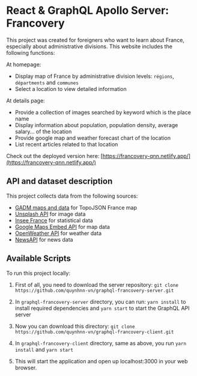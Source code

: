 # React & GraphQL Apollo Server: Francovery

This project was created for foreigners who want to learn about France, especially about administrative divisions.
This website includes the following functions:

At homepage:
- Display map of France by administrative division levels: `régions`, `départments` and `communes`
- Select a location to view detailed information

At details page:
- Provide a collection of images searched by keyword which is the place name
- Display information about population, population density, average salary... of the location
- Provide google map and weather forecast chart of the location
- List recent articles related to that location

Check out the deployed version here: [https://francovery-qnn.netlify.app/](https://francovery-qnn.netlify.app/)

## API and dataset description

This project collects data from the following sources:
- [GADM maps and data](https://gadm.org/index.html) for TopoJSON France map
- [Unsplash API](https://unsplash.com/developers) for image data
- [Insee France](https://www.insee.fr/fr/recherche/recherche-statistiques) for statistical data
- [Google Maps Embed API](https://developers.google.com/maps/documentation/embed/get-started) for map data
- [OpenWeather API](https://openweathermap.org/api) for weather data
- [NewsAPI](https://newsapi.org/) for news data

## Available Scripts

To run this project locally:

1. First of all, you need to download the server repository:
`git clone https://github.com/quynhnn-vn/graphql-francovery-server.git`

2. In `graphql-francovery-server` directory, you can run:
`yarn install` to install required dependencies and
`yarn start` to start the GraphQL API server

3. Now you can download this directory:
`git clone https://github.com/quynhnn-vn/graphql-francovery-client.git`

4. In `graphql-francovery-client` directory, same as above, you run
`yarn install` and
`yarn start`

5. This will start the application and open up localhost:3000 in your web browser.


